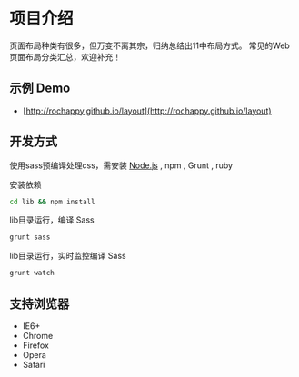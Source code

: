 项目介绍
==================================================
页面布局种类有很多，但万变不离其宗，归纳总结出11中布局方式。
常见的Web页面布局分类汇总，欢迎补充！

示例 Demo
--------------------------------------------------
- [http://rochappy.github.io/layout](http://rochappy.github.io/layout)

开发方式
--------------------------------------------------
使用sass预编译处理css，需安装 [Node.js](http://nodejs.org) , npm , Grunt , ruby

安装依赖
```bash
cd lib && npm install
```

lib目录运行，编译 Sass
```bash
grunt sass
```

lib目录运行，实时监控编译 Sass
```bash
grunt watch
```

支持浏览器
--------------------------------------------------
- IE6+
- Chrome
- Firefox
- Opera
- Safari